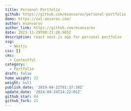 ```yaml
---
title: Personal Portfolio
github: https://github.com/msanvarov/personal-portfolio
demo: https://sal-anvarov.com/
author: msanvarov
author_link: https://github.com/msanvarov
date: 2023-11-29T08:21:26.985Z
description: react next.js app for personal portfolio
ssg:
  - Nextjs
css: []
cms:
  - Contentful
category:
  - Portfolio
draft: false
home_weight: 32
weight: null
publish_date: '2019-04-22T01:37:38Z'
update_date: '2024-04-24T14:22:01Z'
github_star: 44
github_fork: 21
---
```

